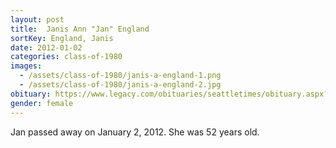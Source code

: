 ```yaml
---
layout: post
title:  Janis Ann "Jan" England
sortKey: England, Janis
date: 2012-01-02
categories: class-of-1980
images:
  - /assets/class-of-1980/janis-a-england-1.png
  - /assets/class-of-1980/janis-a-england-2.jpg
obituary: https://www.legacy.com/obituaries/seattletimes/obituary.aspx?n=Janis-England&pid=155461364
gender: female
---
```

Jan passed away on January 2, 2012. She was 52 years old.
